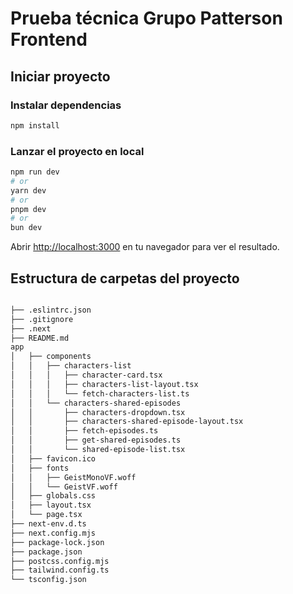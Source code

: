 # Prueba técnica Grupo Patterson Frontend

## Iniciar proyecto

### Instalar dependencias

```bash
npm install
```

### Lanzar el proyecto en local

```bash
npm run dev
# or
yarn dev
# or
pnpm dev
# or
bun dev
```

Abrir [http://localhost:3000](http://localhost:3000) en tu navegador para ver el resultado.

## Estructura de carpetas del proyecto

```bash

├── .eslintrc.json
├── .gitignore
├── .next
├── README.md
app
│   ├── components
│   │   ├── characters-list
│   │   │   ├── character-card.tsx
│   │   │   ├── characters-list-layout.tsx
│   │   │   └── fetch-characters-list.ts
│   │   └── characters-shared-episodes
│   │       ├── characters-dropdown.tsx
│   │       ├── characters-shared-episode-layout.tsx
│   │       ├── fetch-episodes.ts
│   │       ├── get-shared-episodes.ts
│   │       └── shared-episode-list.tsx
│   ├── favicon.ico
│   ├── fonts
│   │   ├── GeistMonoVF.woff
│   │   └── GeistVF.woff
│   ├── globals.css
│   ├── layout.tsx
│   └── page.tsx
├── next-env.d.ts
├── next.config.mjs
├── package-lock.json
├── package.json
├── postcss.config.mjs
├── tailwind.config.ts
└── tsconfig.json
```
